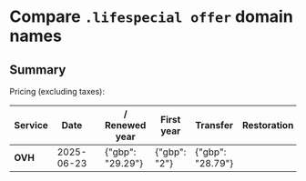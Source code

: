 # Compare `.lifespecial offer` domain names

## Summary

Pricing (excluding taxes):

| Service | Date |  | / Renewed year | First year | Transfer | Restoration |
|--|--|--|--|--|--|--|
| **OVH** | 2025-06-23 |  | {"gbp": "29.29"} | {"gbp": "2"} | {"gbp": "28.79"} |  |
